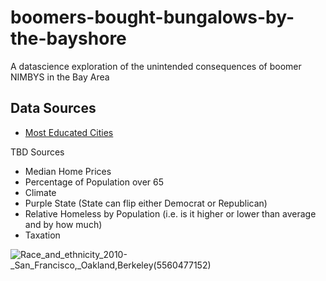 # boomers-bought-bungalows-by-the-bayshore
A datascience exploration of the unintended consequences of boomer NIMBYS in the Bay Area


## Data Sources

* [Most Educated Cities](https://wallethub.com/edu/e/most-and-least-educated-cities/6656)

TBD Sources

* Median Home Prices
* Percentage of Population over 65
* Climate
* Purple State (State can flip either Democrat or Republican)
* Relative Homeless by Population (i.e. is it higher or lower than average and by how much)
* Taxation

![Race_and_ethnicity_2010-_San_Francisco,_Oakland,_Berkeley_(5560477152)](https://user-images.githubusercontent.com/58792/127786182-965f256d-331a-43ec-b03c-2e5b9328bfa3.png)
